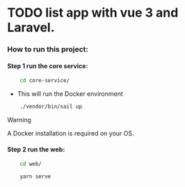 # TODO list app with vue 3 and Laravel.

### How to run this project:

#### Step 1 run the core service:

```bash
    cd core-service/
```

- This will run the Docker environment

```bash
    ./vendor/bin/sail up
```

> [!WARNING]
> A Docker installation is required on your OS.

#### Step 2 run the web:

```bash
    cd web/
```

```bash
    yarn serve
```
